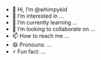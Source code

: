 - 👋 Hi, I’m @whimpykid
- 👀 I’m interested in ...
- 🌱 I’m currently learning ...
- 💞️ I’m looking to collaborate on ...
- 📫 How to reach me ...
- 😄 Pronouns: ...
- ⚡ Fun fact: ...

<!---
whimpykid/whimpykid is a ✨ special ✨ repository because its `README.md` (this file) appears on your GitHub profile.
You can click the Preview link to take a look at your changes.
--->
